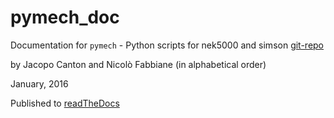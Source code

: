 pymech_doc
==========

Documentation for ``pymech`` - Python scripts for nek5000 and simson [git-repo](https://github.com/jcanton/pymech)

by Jacopo Canton and Nicolò Fabbiane (in alphabetical order)

January, 2016

Published to [readTheDocs]()
